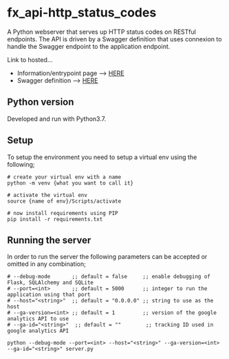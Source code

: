 # fx_api-http_status_codes   
A Python webserver that serves up HTTP status codes on RESTful endpoints. The API is driven by a Swagger definition that uses connexion to handle the Swagger endpoint to the application endpoint.

Link to hosted...
- Information/entrypoint page --> [HERE][1]
- Swagger definition --> [HERE][2]

## Python version
Developed and run with Python3.7.

## Setup
To setup the environment you need to setup a virtual env using the following;

```
# create your virtual env with a name
python -m venv {what you want to call it}

# activate the virtual env
source {name of env}/Scripts/activate

# now install requirements using PIP
pip install -r requirements.txt
```

## Running the server
In order to run the server the following parameters can be accepted or omitted in any combination;
```
# --debug-mode       ;; default = false     ;; enable debugging of Flask, SQLAlchemy and SQLite
# --port=<int>       ;; default = 5000      ;; integer to run the application using that port
# --host="<string>"  ;; default = "0.0.0.0" ;; string to use as the host
# --ga-version=<int> ;; default = 1         ;; version of the google analytics API to use
# --ga-id="<string>"  ;; default = ""        ;; tracking ID used in google analytics API

python --debug-mode --port=<int> --host="<string>" --ga-version=<int> --ga-id="<string>" server.py
```
 
[1]: https://crowzfx.co.uk/api/http-status/info
[2]: https://crowzfx.co.uk/api/http-status/v1/ui/
